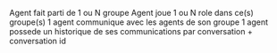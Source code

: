 
Agent fait parti de 1 ou N groupe
Agent joue 1 ou N role dans ce(s) groupe(s)
1 agent communique avec les agents de son groupe
1 agent possede un historique de ses communications par conversation + conversation id 
